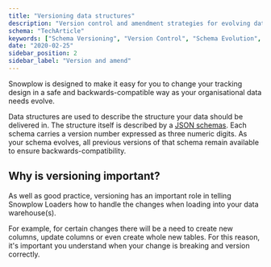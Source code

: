 ```yaml
---
title: "Versioning data structures"
description: "Version control and amendment strategies for evolving data structures without breaking your behavioral data collection."
schema: "TechArticle"
keywords: ["Schema Versioning", "Version Control", "Schema Evolution", "Structure Updates", "Version Management", "Schema Changes"]
date: "2020-02-25"
sidebar_position: 2
sidebar_label: "Version and amend"
---
```


Snowplow is designed to make it easy for you to change your tracking design in a safe and backwards-compatible way as your organisational data needs evolve.

Data structures are used to describe the structure your data should be delivered in. The structure itself is described by a [JSON schemas](/docs/fundamentals/schemas/index.md). Each schema carries a version number expressed as three numeric digits. As your schema evolves, all previous versions of that schema remain available to ensure backwards-compatibility.

## Why is versioning important?

As well as good practice, versioning has an important role in telling Snowplow Loaders how to handle the changes when loading into your data warehouse(s).

For example, for certain changes there will be a need to create new columns, update columns or even create whole new tables. For this reason, it's important you understand when your change is breaking and version correctly.
